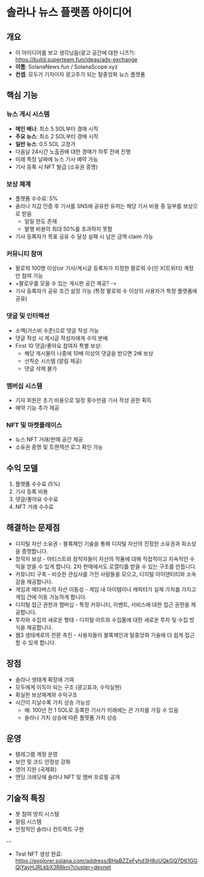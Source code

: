 # 솔라나 뉴스 플랫폼 아이디어

## 개요
- 이 아이디어를 보고 생각났음(광고 공간에 대한 니즈?): https://build.superteam.fun/ideas/ads-exchange
- **이름**: SolanaNews.fun / SolanaScope.xyz
- **컨셉**: 모두가 기자이자 광고주가 되는 탈중앙화 뉴스 플랫폼

## 핵심 기능

### 뉴스 게시 시스템
- **메인 배너**: 최소 5 SOL부터 경매 시작
- **주요 뉴스**: 최소 2 SOL부터 경매 시작
- **일반 뉴스**: 0.5 SOL 고정가
- 다음날 24시간 노출권에 대한 경매가 하루 전에 진행
- 미래 특정 날짜에 뉴스 기사 예약 가능
- 기사 등록 시 NFT 발급 (소유권 증명)

### 보상 체계
- 플랫폼 수수료: 5%
- 솔라나 지갑 인증 후 기사를 SNS에 공유한 유저는 해당 기사 비용 중 일부를 보상으로 받음
  - 일일 한도 존재
  - 발행 비용의 최대 50%를 초과하지 못함
- 기사 등록자가 목표 공유 수 달성 실패 시 남은 금액 claim 가능

### 커뮤니티 참여
- 팔로워 100명 이상(or 기사/게시글 등록자가 지정한 팔로워 수)인 X(트위터) 계정만 참여 가능 
- +팔로우를 모을 수 있는 게시판 공간 제공? -> 
- 기사 등록자가 공유 조건 설정 가능 (특정 팔로워 수 이상의 사용자가 특정 플랫폼에 공유)

### 댓글 및 인터랙션
- 소액(가스비 수준)으로 댓글 작성 가능
- 댓글 작성 시 게시글 작성자에게 수익 분배
- First 10 댓글/좋아요 참여자 특별 보상:
  - 해당 게시물이 나중에 10배 이상의 댓글을 받으면 2배 보상
  - 선착순 시스템 (알림 제공)
  - 댓글 삭제 불가

### 멤버십 시스템
- 기자 회원은 초기 비용으로 일정 횟수만큼 기사 작성 권한 획득
- 예약 기능 추가 제공

### NFT 및 마켓플레이스
- 뉴스 NFT 거래/판매 공간 제공
- 소유권 증명 및 트랜잭션 로그 확인 가능

## 수익 모델
1. 플랫폼 수수료 (5%)
2. 기사 등록 비용
3. 댓글/좋아요 수수료
4. NFT 거래 수수료

## 해결하는 문제점
- 디지털 자산 소유권 - 블록체인 기술을 통해 디지털 자산의 진정한 소유권과 희소성을 증명합니다.
- 창작자 보상 - 아티스트와 창작자들이 자신의 작품에 대해 직접적이고 지속적인 수익을 얻을 수 있게 합니다. 2차 판매에서도 로열티를 받을 수 있는 구조를 만듭니다.
- 커뮤니티 구축 - 비슷한 관심사를 가진 사람들을 모으고, 디지털 아이덴티티와 소속감을 제공합니다.
- 게임과 메타버스의 자산 이동성 - 게임 내 아이템이나 캐릭터가 실제 가치를 가지고 게임 간에 이동 가능하게 합니다.
- 디지털 접근 권한과 멤버십 - 특정 커뮤니티, 이벤트, 서비스에 대한 접근 권한을 제공합니다.
- 투자와 수집의 새로운 형태 - 디지털 아트와 수집품에 대한 새로운 투자 및 수집 방식을 제공합니다.
- 웹3 생태계로의 전환 촉진 - 사용자들이 블록체인과 탈중앙화 기술에 더 쉽게 접근할 수 있게 합니다.

## 장점
- 솔라나 생태계 확장에 기여
- 모두에게 이득이 되는 구조 (광고효과, 수익실현)
- 확실한 보상체계와 수익구조
- 시간이 지날수록 가치 상승 가능성
  - 예: 100년 전 1 SOL로 등록한 기사가 미래에는 큰 가치를 가질 수 있음
  - 솔라나 가치 상승에 따른 플랫폼 가치 상승

## 운영
- 텔레그램 계정 운영
- 보안 및 코드 안정성 강화
- 영어 지원 (국제화)
- 엔딩 크레딧에 솔라나 NFT 및 멤버 프로필 공개

## 기술적 특징
- 봇 참여 방지 시스템
- 알림 시스템
- 안정적인 솔라나 컨트랙트 구현






--
- Test NFT 생성 완료: https://explorer.solana.com/address/BHaBZZeFyhd3H8oUQkGQ7D61GGQjYayHJRLkbX3R6kni?cluster=devnet

